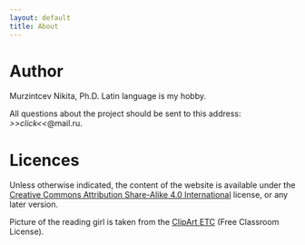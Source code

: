 ```yaml
---
layout: default
title: About
---
```


# Author

Murzintcev Nikita, Ph.D. Latin language is my hobby.

All questions about the project should be sent to this address: <span id="address" onclick="document.getElementById('address').innerHTML='latin-dict';"><i>>>click<<</i></span>@mail.ru.


# Licences

Unless otherwise indicated, the content of the website is available under the [Creative Commons Attribution Share-Alike 4.0 International](https://creativecommons.org/licenses/by-sa/4.0/) license, or any later version. 

Picture of the reading girl is taken from the [ClipArt ETC](https://etc.usf.edu/clipart/) (Free Classroom License).




